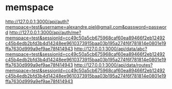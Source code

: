 # memspace

http://127.0.0.1:3000/api/auth?memspace=test&username=alexandre.piel@gmail.com&password=password
http://127.0.0.1:3000/api/auth/me?memspace=test&sessionId=cc49c50a5cb675968caf60ea89466f2eb12492c45b4edb2bfd3b4d14248ee9610373915baa03b195a274f6f781814e0801e19ffa7630d999a9ef9ae78f414943
http://127.0.0.1:3000/api/data/abc?memspace=test&sessionId=cc49c50a5cb675968caf60ea89466f2eb12492c45b4edb2bfd3b4d14248ee9610373915baa03b195a274f6f781814e0801e19ffa7630d999a9ef9ae78f414943
http://127.0.0.1:3000/api/data/routes?memspace=test&sessionId=cc49c50a5cb675968caf60ea89466f2eb12492c45b4edb2bfd3b4d14248ee9610373915baa03b195a274f6f781814e0801e19ffa7630d999a9ef9ae78f414943
